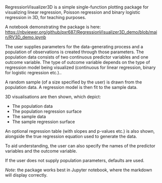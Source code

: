 RegressionVisualizer3D is a simple single-function plotting package for visualizing linear regression, Poisson regression and binary logistic regression in 3D, for teaching purposes.

A notebook demonstrating the package is here: https://nbviewer.org/github/pxr687/RegressionVisualizer3D_demo/blob/main/RV3D_demo.ipynb

The user supplies parameters for the data-generating process and a population of observations is created through those parameters. The population data consists of two continuous predictor variables and one outcome variable. The type of outcome variable depends on the type of regression model being visualized (continuous for linear regression, binary for logistic regression etc.)..

A random sample (of a size specified by the user) is drawn from the population data. A regression model is then fit to the sample data.

3D visualisations are then shown, which depict:

* The population data
* The population regression surface
* The sample data
* The sample regression surface

An optional regression table (with slopes and p-values etc.) is also shown, alongside the true regression equation used to generate the data. 

To aid understanding, the user can also specify the names of the predictor variables and the outcome variable.

If the user does not supply population parameters, defaults are used.

*Note*: the package works best in Jupyter notebook, where the markdown will display correctly.
